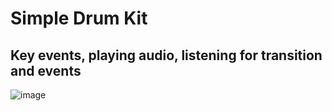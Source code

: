 # Simple Drum Kit
## Key events, playing audio, listening for transition and events
![image](https://github.com/chspeth/JavaScript-Drum-Kit/assets/79718282/9a2a1395-b157-44b7-8716-314056e0f8f0)

